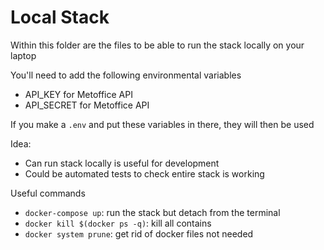 # Local Stack

Within this folder are the files to be able to run the stack locally on your laptop

You'll need to add the following environmental variables
- API_KEY for Metoffice API
- API_SECRET for Metoffice API

If you make a `.env` and put these variables in there, they will then be used

Idea:
- Can run stack locally is useful for development
- Could be automated tests to check entire stack is working

Useful commands
 - `docker-compose up`: run the stack but detach from the terminal
 - `docker kill $(docker ps -q)`: kill all contains
 - `docker system prune`: get rid of docker files not needed
